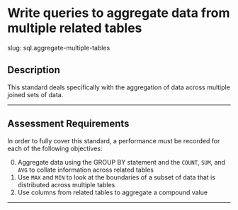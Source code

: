 
# Write queries to aggregate data from multiple related tables

slug: sql.aggregate-multiple-tables

## Description
This standard deals specifically with the aggregation of data across multiple joined sets of data.

---
## Assessment Requirements
In order to fully cover this standard, a performance must be recorded for each of the following objectives:

0. Aggregate data using the GROUP BY statement and the `COUNT`, `SUM`, and `AVG` to collate information across related tables
1. Use `MAX` and `MIN` to look at the boundaries of a subset of data that is distributed across multiple tables
2. Use columns from related tables to aggregate a compound value

---
